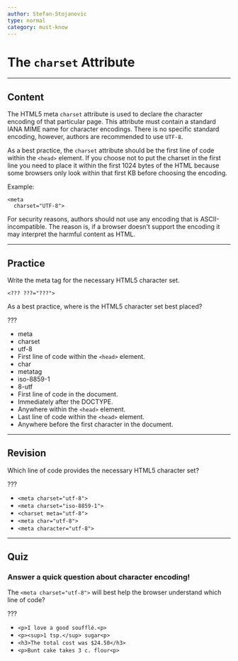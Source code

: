 ```yaml
---
author: Stefan-Stojanovic
type: normal
category: must-know
---
```


# The `charset` Attribute


---

## Content

The HTML5 meta `charset` attribute is used to declare the character encoding of that particular page. This attribute must contain a standard IANA MIME name for character encodings. There is no specific standard encoding, however, authors are recommended to use `UTF-8`.

As a best practice, the `charset` attribute should be the first line of code within the `<head>` element.
If you choose not to put the charset in the first line you need to place it within the first 1024 bytes of the HTML because some browsers only look within that first KB before choosing the encoding.

Example:

```plain-text
<meta
  charset="UTF-8">
```

For security reasons, authors should not use any encoding that is ASCII-incompatible. The reason is, if a browser doesn't support the encoding it may interpret the harmful content as HTML.


---

## Practice

Write the meta tag for the necessary HTML5 character set.

`<??? ???="???">`

As a best practice, where is the HTML5 character set best placed?

???

- meta
- charset
- utf-8
- First line of code within the `<head>` element.
- char
- metatag
- iso-8859-1
- 8-utf
- First line of code in the document.
- Immediately after the DOCTYPE.
- Anywhere within the `<head>` element.
- Last line of code within the `<head>` element.
- Anywhere before the first character in the document.


---

## Revision

Which line of code provides the necessary HTML5 character set?

???

- `<meta charset="utf-8">`
- `<meta charset="iso-8859-1">`
- `<charset meta="utf-8">`
- `<meta char="utf-8">`
- `<meta character="utf-8">`


---

## Quiz

### Answer a quick question about character encoding!


The `<meta charset="utf-8">` will best help the browser understand which line of code?

???

- `<p>I love a good soufflé.<p>`
- `<p><sup>1 tsp.</sup> sugar<p>`
- `<h3>The total cost was $24.50</h3>`
- `<p>Bunt cake takes 3 c. flour<p>`
 
